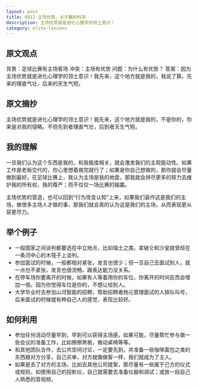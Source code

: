```yaml
---
layout: post
title: 0912 主场优势，关于赢的科学
description: 主场优势就是进化心理学的领土意识！
category: elite-lessons
---
```


## 原文观点
背景：足球比赛有主场客场
冲突：主场有优势
问题：为什么有优势？
答案：因为主场优势就是进化心理学的领土意识！我先来，这个地方就是我的，我说了算。先来的理直气壮，后来的天生气短。

## 原文摘抄
主场优势就是进化心理学的领土意识！我先来，这个地方就是我的，不是你的，你来是对我的侵略。不但先到者理直气壮，后到者天生气短。

## 我的理解
一旦我们认为这个东西是我的，和我极度相关，就会激发我们的主观能动性。如果工作是老板交代的，你心里想着做完就行了；如果是你自己想做的，那你就会尽量做到最好。在足球比赛上，我认为主场是我的地盘，那我就会拼尽更多的努力去维护我的所有权，我的尊严；而不仅仅一场比赛的输赢。

主场优势的营造，也可以回到“行为改变认知”上来，如果我们装作这是我们的主场，做很多主场人才做的事，那我们就会真的认为这是我们的主场，从而表现更从容更尽力。

## 举个例子
- 一般国家之间谈判都要选在中立地点，比如瑞士之类。拿破仑和沙皇就曾经在一条河中心的木筏子上谈判。
- 参加面试的时候，一般都相对紧张，发言也很少；但一旦自己去面试别人，就一点也不紧张，发言也很流畅。跟表达能力没关系。
- 在停车场你要离开的时候，如果有人等着用你的车位，你离开的时间反而会增加一倍。因为你觉得车位是你的，不想让给别人。
- 大学毕业时去参加山河智能的招聘，帮助招聘者杨元管理面试的人排队叫号，后来面试的时候就有种自己人的感觉，表现比较好。

## 如何利用
- 参加任何活动尽量早到，早到可以获得主场感，如果可能，尽量帮忙参与做一些会议的准备工作，比如擦擦黑板，搬动桌椅等等。
- 和其他团队合作，去公共空间讨论，一定要先到，并准备一些咖啡面包之类的东西跟对方分享，自己买单，对方就像做客一样，我们就成为了主人。
- 如果是去了对方的主场，比如去其他公司提案，那尽量有一些属于己方的仪式或规则，如使用自己的投影仪，自己就需要去准备仪器和调试；或放一段自己人熟悉的音视频，
